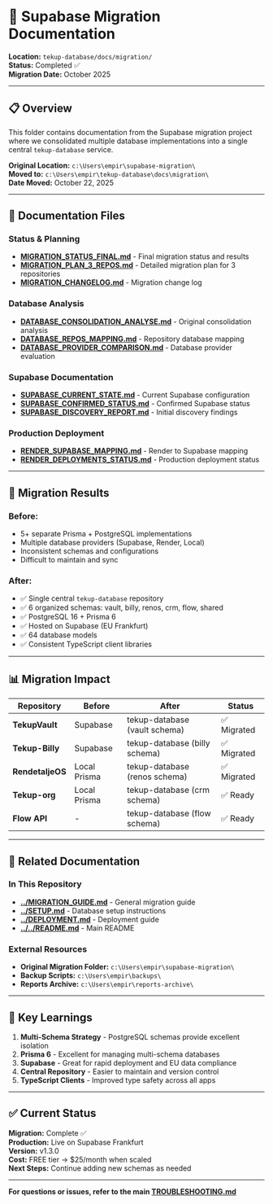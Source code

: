 # 🚀 Supabase Migration Documentation

**Location:** `tekup-database/docs/migration/`  
**Status:** Completed ✅  
**Migration Date:** October 2025

---

## 📋 Overview

This folder contains documentation from the Supabase migration project where we consolidated multiple database implementations into a single central `tekup-database` service.

**Original Location:** `c:\Users\empir\supabase-migration\`  
**Moved to:** `c:\Users\empir\tekup-database\docs\migration\`  
**Date Moved:** October 22, 2025

---

## 📂 Documentation Files

### **Status & Planning**

- **[MIGRATION_STATUS_FINAL.md](MIGRATION_STATUS_FINAL.md)** - Final migration status and results
- **[MIGRATION_PLAN_3_REPOS.md](MIGRATION_PLAN_3_REPOS.md)** - Detailed migration plan for 3 repositories
- **[MIGRATION_CHANGELOG.md](MIGRATION_CHANGELOG.md)** - Migration change log

### **Database Analysis**

- **[DATABASE_CONSOLIDATION_ANALYSE.md](DATABASE_CONSOLIDATION_ANALYSE.md)** - Original consolidation analysis
- **[DATABASE_REPOS_MAPPING.md](DATABASE_REPOS_MAPPING.md)** - Repository database mapping
- **[DATABASE_PROVIDER_COMPARISON.md](DATABASE_PROVIDER_COMPARISON.md)** - Database provider evaluation

### **Supabase Documentation**

- **[SUPABASE_CURRENT_STATE.md](SUPABASE_CURRENT_STATE.md)** - Current Supabase configuration
- **[SUPABASE_CONFIRMED_STATUS.md](SUPABASE_CONFIRMED_STATUS.md)** - Confirmed Supabase status
- **[SUPABASE_DISCOVERY_REPORT.md](SUPABASE_DISCOVERY_REPORT.md)** - Initial discovery findings

### **Production Deployment**

- **[RENDER_SUPABASE_MAPPING.md](RENDER_SUPABASE_MAPPING.md)** - Render to Supabase mapping
- **[RENDER_DEPLOYMENTS_STATUS.md](RENDER_DEPLOYMENTS_STATUS.md)** - Production deployment status

---

## 🎯 Migration Results

### **Before:**

- 5+ separate Prisma + PostgreSQL implementations
- Multiple database providers (Supabase, Render, Local)
- Inconsistent schemas and configurations
- Difficult to maintain and sync

### **After:**

- ✅ Single central `tekup-database` repository
- ✅ 6 organized schemas: vault, billy, renos, crm, flow, shared
- ✅ PostgreSQL 16 + Prisma 6
- ✅ Hosted on Supabase (EU Frankfurt)
- ✅ 64 database models
- ✅ Consistent TypeScript client libraries

---

## 📊 Migration Impact

| Repository | Before | After | Status |
|------------|--------|-------|--------|
| **TekupVault** | Supabase | tekup-database (vault schema) | ✅ Migrated |
| **Tekup-Billy** | Supabase | tekup-database (billy schema) | ✅ Migrated |
| **RendetaljeOS** | Local Prisma | tekup-database (renos schema) | ✅ Migrated |
| **Tekup-org** | Local Prisma | tekup-database (crm schema) | ✅ Ready |
| **Flow API** | - | tekup-database (flow schema) | ✅ Ready |

---

## 🔗 Related Documentation

### In This Repository

- **[../MIGRATION_GUIDE.md](../MIGRATION_GUIDE.md)** - General migration guide
- **[../SETUP.md](../SETUP.md)** - Database setup instructions
- **[../DEPLOYMENT.md](../DEPLOYMENT.md)** - Deployment guide
- **[../../README.md](../../README.md)** - Main README

### External Resources

- **Original Migration Folder:** `c:\Users\empir\supabase-migration\`
- **Backup Scripts:** `c:\Users\empir\backups\`
- **Reports Archive:** `c:\Users\empir\reports-archive\`

---

## 📝 Key Learnings

1. **Multi-Schema Strategy** - PostgreSQL schemas provide excellent isolation
2. **Prisma 6** - Excellent for managing multi-schema databases
3. **Supabase** - Great for rapid deployment and EU data compliance
4. **Central Repository** - Easier to maintain and version control
5. **TypeScript Clients** - Improved type safety across all apps

---

## ✅ Current Status

**Migration:** Complete ✅  
**Production:** Live on Supabase Frankfurt  
**Version:** v1.3.0  
**Cost:** FREE tier → $25/month when scaled  
**Next Steps:** Continue adding new schemas as needed

---

**For questions or issues, refer to the main [TROUBLESHOOTING.md](../TROUBLESHOOTING.md)**
